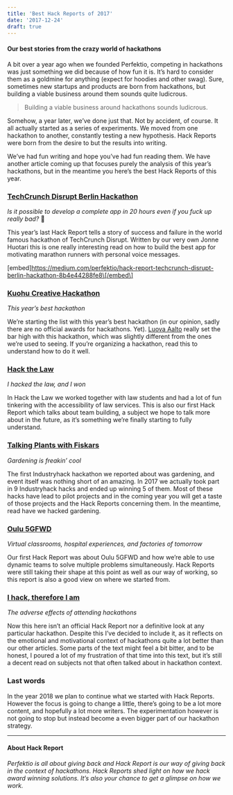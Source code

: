 ```yaml
---
title: 'Best Hack Reports of 2017'
date: '2017-12-24'
draft: true
---
```


#### Our best stories from the crazy world of hackathons

A bit over a year ago when we founded Perfektio, competing in hackathons was just something we did because of how fun it is. It’s hard to consider them as a goldmine for anything (expect for hoodies and other swag). Sure, sometimes new startups and products are born from hackathons, but building a viable business around them sounds quite ludicrous.

> Building a viable business around hackathons sounds ludicrous.

Somehow, a year later, we’ve done just that. Not by accident, of course. It all actually started as a series of experiments. We moved from one hackathon to another, constantly testing a new hypothesis. Hack Reports were born from the desire to but the results into writing.

We’ve had fun writing and hope you’ve had fun reading them. We have another article coming up that focuses purely the analysis of this year’s hackathons, but in the meantime you here’s the best Hack Reports of this year.

### [TechCrunch Disrupt Berlin Hackathon](https://medium.com/perfektio/hack-report-techcrunch-disrupt-berlin-hackathon-8b4e44288fe8)

_Is it possible to develop a complete app in 20 hours even if you fuck up really bad?_ 🤔

This year’s last Hack Report tells a story of success and failure in the world famous hackathon of TechCrunch Disrupt. Written by our very own Jonne Huotari this is one really interesting read on how to build the best app for motivating marathon runners with personal voice messages.

\[embed\]https://medium.com/perfektio/hack-report-techcrunch-disrupt-berlin-hackathon-8b4e44288fe8\[/embed\]

### [Kuohu Creative Hackathon](https://medium.com/perfektio/hack-report-kuohu-creative-hackathon-4854d73edf66)

_This year’s best hackathon_

We’re starting the list with this year’s best hackathon (in our opinion, sadly there are no official awards for hackathons. Yet). [Luova Aalto](https://medium.com/u/df9053afb132) really set the bar high with this hackathon, which was slightly different from the ones we’re used to seeing. If you’re organizing a hackathon, read this to understand how to do it well.

### [Hack the Law](https://medium.com/perfektio/hack-report-hack-the-law-5edaaf294a64)

_I hacked the law, and I won_

In Hack the Law we worked together with law students and had a lot of fun tinkering with the accessibility of law services. This is also our first Hack Report which talks about team building, a subject we hope to talk more about in the future, as it’s something we’re finally starting to fully understand.

### [Talking Plants with Fiskars](https://medium.com/perfektio/hack-report-talking-plants-with-fiskars-c71be389e6ea)

_Gardening is freakin’ cool_

The first Industryhack hackathon we reported about was gardening, and event itself was nothing short of an amazing. In 2017 we actually took part in 9 Industryhack hacks and ended up winning 5 of them. Most of these hacks have lead to pilot projects and in the coming year you will get a taste of those projects and the Hack Reports concerning them. In the meantime, read have we hacked gardening.

### [Oulu 5GFWD](https://medium.com/perfektio/hack-report-oulu-5gfwd-hackathon-510445e858e7)

_Virtual classrooms, hospital experiences, and factories of tomorrow_

Our first Hack Report was about Oulu 5GFWD and how we’re able to use dynamic teams to solve multiple problems simultaneously. Hack Reports were still taking their shape at this point as well as our way of working, so this report is also a good view on where we started from.

### [I hack, therefore I am](https://medium.com/perfektio/i-hack-i-die-i-hack-again-de5ab6caf50a)

_The adverse effects of attending hackathons_

Now this here isn’t an official Hack Report nor a definitive look at any particular hackathon. Despite this I’ve decided to include it, as it reflects on the emotional and motivational context of hackathons quite a lot better than our other articles. Some parts of the text might feel a bit bitter, and to be honest, I poured a lot of my frustration of that time into this text, but it’s still a decent read on subjects not that often talked about in hackathon context.

### Last words

In the year 2018 we plan to continue what we started with Hack Reports. However the focus is going to change a little, there’s going to be a lot more content, and hopefully a lot more writers. The experimentation however is not going to stop but instead become a even bigger part of our hackathon strategy.

---

#### About Hack Report

_Perfektio is all about giving back and Hack Report is our way of giving back in the context of hackathons. Hack Reports shed light on how we hack award winning solutions. It’s also your chance to get a glimpse on how we work._
